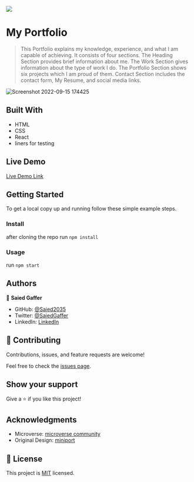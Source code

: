 ![](https://img.shields.io/badge/Microverse-blueviolet)

# My Portfolio

> This Portfolio explains my knowledge, experience, and what I am capable of achieving. It consists of four sections. The Heading Section provides brief information about me. The Work Section gives information about the type of work I do. The Portfolio Section shows six projects which I am proud of them. Contact Section includes the contact form, My Resume, and social media links.

![Screenshot 2022-09-15 174425](https://user-images.githubusercontent.com/70805060/190448689-b631a2a6-8ca3-43af-9213-6e2d08663c13.jpg)


## Built With

- HTML
- CSS
- React
- liners for testing

## Live Demo

[Live Demo Link](https://saiedgaffer.netlify.app/)


## Getting Started


To get a local copy up and running follow these simple example steps.

### Install
 
 after cloning the repo run 
 `npm install`

### Usage
   run 
   `npm start`
   
## Authors

👤 **Saied Gaffer**

- GitHub: [@Saied2035](https://github.com/saied2035)
- Twitter: [@SaiedGaffer](https://twitter.com/SaiedGaffer)
- LinkedIn: [LinkedIn](https://www.linkedin.com/in/saiedgaffer/)


## 🤝 Contributing

Contributions, issues, and feature requests are welcome!

Feel free to check the [issues page](https://github.com/saied2035/My-portfolio/issues).

## Show your support

Give a ⭐️ if you like this project!

## Acknowledgments

- Microverse: [microverse community](https://github.com/microverseinc)
- Original Design: [miniport](https://html5up.net/miniport)

## 📝 License

This project is [MIT](MIT.md) licensed.
